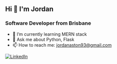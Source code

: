 ## Hi 👋 I'm Jordan

### Software Developer from Brisbane 

- 🌱 I’m currently learning MERN stack
- 💬 Ask me about Python, Flask
- 📫 How to reach me: jordanaston93@gmail.com

[![LinkedIn](https://img.icons8.com/color/48/000000/linkedin.png)](https://www.linkedin.com/in/jordan-aston-164aab178/)

